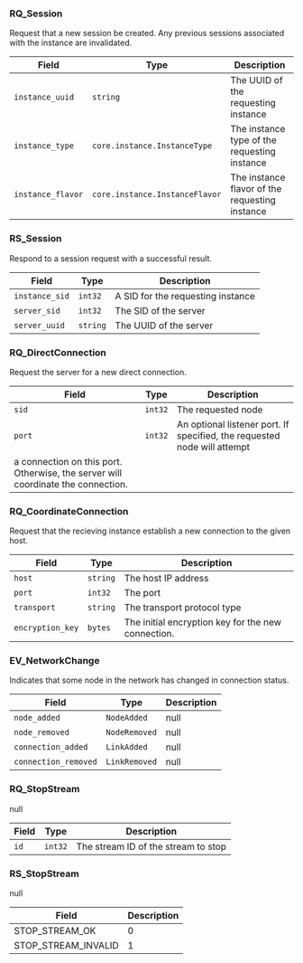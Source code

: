 
### RQ_Session
Request that a new session be created. Any previous sessions associated with the
instance are invalidated.

| Field | Type | Description |
|-------|------|-------------|
| `instance_uuid` | `string` | The UUID of the requesting instance |
| `instance_type` | `core.instance.InstanceType` | The instance type of the requesting instance |
| `instance_flavor` | `core.instance.InstanceFlavor` | The instance flavor of the requesting instance |

### RS_Session
Respond to a session request with a successful result.

| Field | Type | Description |
|-------|------|-------------|
| `instance_sid` | `int32` | A SID for the requesting instance |
| `server_sid` | `int32` | The SID of the server |
| `server_uuid` | `string` | The UUID of the server |

### RQ_DirectConnection
Request the server for a new direct connection.

| Field | Type | Description |
|-------|------|-------------|
| `sid` | `int32` | The requested node |
| `port` | `int32` | An optional listener port. If specified, the requested node will attempt
a connection on this port. Otherwise, the server will coordinate the connection. |

### RQ_CoordinateConnection
Request that the recieving instance establish a new connection to the given host.

| Field | Type | Description |
|-------|------|-------------|
| `host` | `string` | The host IP address |
| `port` | `int32` | The port |
| `transport` | `string` | The transport protocol type |
| `encryption_key` | `bytes` | The initial encryption key for the new connection. |

### EV_NetworkChange
Indicates that some node in the network has changed in connection status.

| Field | Type | Description |
|-------|------|-------------|
| `node_added` | `NodeAdded` | null |
| `node_removed` | `NodeRemoved` | null |
| `connection_added` | `LinkAdded` | null |
| `connection_removed` | `LinkRemoved` | null |

### RQ_StopStream
null

| Field | Type | Description |
|-------|------|-------------|
| `id` | `int32` | The stream ID of the stream to stop |

### RS_StopStream
null

| Field | Description |
|-------|-------------|
| STOP_STREAM_OK | 0 |
| STOP_STREAM_INVALID | 1 |

